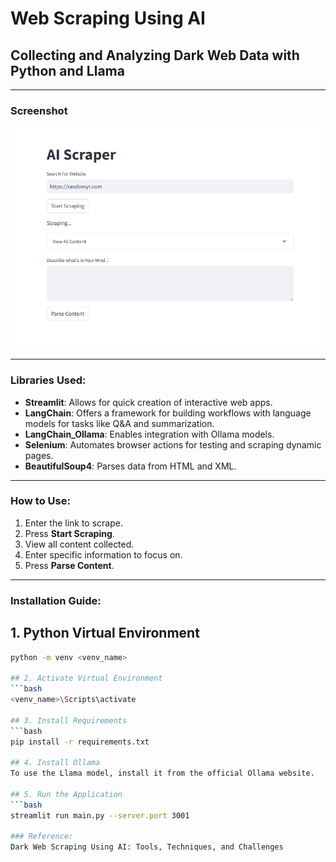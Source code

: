 # Web Scraping Using AI

## Collecting and Analyzing Dark Web Data with Python and Llama

---

### Screenshot
![Screenshot](Screenshot_1.png)

---

### Libraries Used:
- **Streamlit**: Allows for quick creation of interactive web apps.
- **LangChain**: Offers a framework for building workflows with language models for tasks like Q&A and summarization.
- **LangChain_Ollama**: Enables integration with Ollama models.
- **Selenium**: Automates browser actions for testing and scraping dynamic pages.
- **BeautifulSoup4**: Parses data from HTML and XML.

---

### How to Use:
1. Enter the link to scrape.
2. Press **Start Scraping**.
3. View all content collected.
4. Enter specific information to focus on.
5. Press **Parse Content**.

---

### Installation Guide:

## 1. Python Virtual Environment
```bash
python -m venv <venv_name>

## 2. Activate Virtual Environment
```bash
<venv_name>\Scripts\activate

## 3. Install Requirements
```bash
pip install -r requirements.txt

## 4. Install Ollama
To use the Llama model, install it from the official Ollama website.

## 5. Run the Application
```bash
streamlit run main.py --server.port 3001

### Reference:
Dark Web Scraping Using AI: Tools, Techniques, and Challenges